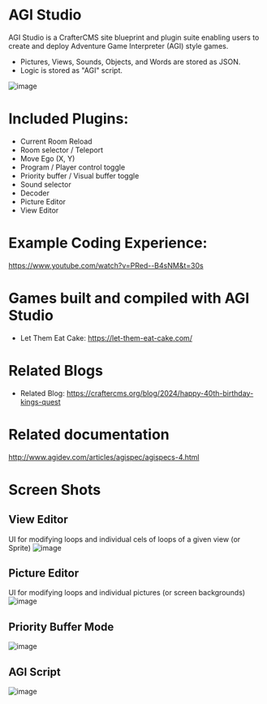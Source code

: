 # AGI Studio
AGI Studio is a CrafterCMS site blueprint and plugin suite enabling users to create and deploy Adventure Game Interpreter (AGI) style games.
- Pictures, Views, Sounds, Objects, and Words are stored as JSON.
- Logic is stored as "AGI" script.

![image](https://github.com/russdanner/craftercms-sierra-agijs/assets/169432/abfa3618-70ff-42e9-9f5e-92bba5e22bac)

# Included Plugins:
- Current Room Reload
- Room selector / Teleport
- Move Ego (X, Y)
- Program / Player control toggle
- Priority buffer / Visual buffer toggle
- Sound selector
- Decoder
- Picture Editor
- View Editor

# Example Coding Experience:
https://www.youtube.com/watch?v=PRed--B4sNM&t=30s

# Games built and compiled with AGI Studio
- Let Them Eat Cake: https://let-them-eat-cake.com/

# Related Blogs
- Related Blog: https://craftercms.org/blog/2024/happy-40th-birthday-kings-quest
        
# Related documentation
http://www.agidev.com/articles/agispec/agispecs-4.html

# Screen Shots

## View Editor
UI for modifying loops and individual cels of loops of a given view (or Sprite)
![image](https://github.com/russdanner/craftercms-sierra-agijs/assets/169432/d3867518-e609-4f58-a6a3-b89bcfaccdd9)

## Picture Editor
UI for modifying loops and individual pictures (or screen backgrounds)
![image](https://github.com/russdanner/craftercms-sierra-agijs/assets/169432/3fed7f4d-5977-4a28-8717-7aacf5ea2de5)

## Priority Buffer Mode
![image](https://github.com/russdanner/craftercms-sierra-agijs/assets/169432/95a7dd6a-971c-4763-8233-b64dbf10d58b)

## AGI Script
![image](https://github.com/russdanner/craftercms-sierra-agijs/assets/169432/2ec3d801-d722-4a1b-8734-b4e7f8086227)

